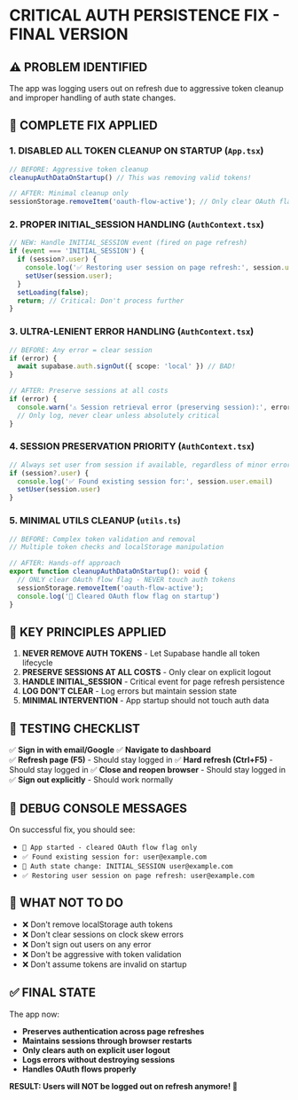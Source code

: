 # CRITICAL AUTH PERSISTENCE FIX - FINAL VERSION

## ⚠️ PROBLEM IDENTIFIED
The app was logging users out on refresh due to aggressive token cleanup and improper handling of auth state changes.

## 🔧 COMPLETE FIX APPLIED

### 1. **DISABLED ALL TOKEN CLEANUP ON STARTUP** (`App.tsx`)
```typescript
// BEFORE: Aggressive token cleanup
cleanupAuthDataOnStartup() // This was removing valid tokens!

// AFTER: Minimal cleanup only
sessionStorage.removeItem('oauth-flow-active'); // Only clear OAuth flags
```

### 2. **PROPER INITIAL_SESSION HANDLING** (`AuthContext.tsx`)
```typescript
// NEW: Handle INITIAL_SESSION event (fired on page refresh)
if (event === 'INITIAL_SESSION') {
  if (session?.user) {
    console.log('✅ Restoring user session on page refresh:', session.user.email)
    setUser(session.user);
  }
  setLoading(false);
  return; // Critical: Don't process further
}
```

### 3. **ULTRA-LENIENT ERROR HANDLING** (`AuthContext.tsx`)
```typescript
// BEFORE: Any error = clear session
if (error) {
  await supabase.auth.signOut({ scope: 'local' }) // BAD!
}

// AFTER: Preserve sessions at all costs
if (error) {
  console.warn('⚠️ Session retrieval error (preserving session):', error.message)
  // Only log, never clear unless absolutely critical
}
```

### 4. **SESSION PRESERVATION PRIORITY** (`AuthContext.tsx`)
```typescript
// Always set user from session if available, regardless of minor errors
if (session?.user) {
  console.log('✅ Found existing session for:', session.user.email)
  setUser(session.user)
}
```

### 5. **MINIMAL UTILS CLEANUP** (`utils.ts`)
```typescript
// BEFORE: Complex token validation and removal
// Multiple token checks and localStorage manipulation

// AFTER: Hands-off approach
export function cleanupAuthDataOnStartup(): void {
  // ONLY clear OAuth flow flag - NEVER touch auth tokens
  sessionStorage.removeItem('oauth-flow-active');
  console.log('🔄 Cleared OAuth flow flag on startup')
}
```

## 🎯 KEY PRINCIPLES APPLIED

1. **NEVER REMOVE AUTH TOKENS** - Let Supabase handle all token lifecycle
2. **PRESERVE SESSIONS AT ALL COSTS** - Only clear on explicit logout
3. **HANDLE INITIAL_SESSION** - Critical event for page refresh persistence  
4. **LOG DON'T CLEAR** - Log errors but maintain session state
5. **MINIMAL INTERVENTION** - App startup should not touch auth data

## 🧪 TESTING CHECKLIST

✅ **Sign in with email/Google**
✅ **Navigate to dashboard**  
✅ **Refresh page (F5)** - Should stay logged in
✅ **Hard refresh (Ctrl+F5)** - Should stay logged in
✅ **Close and reopen browser** - Should stay logged in
✅ **Sign out explicitly** - Should work normally

## 🐛 DEBUG CONSOLE MESSAGES

On successful fix, you should see:
- `🔄 App started - cleared OAuth flow flag only`
- `✅ Found existing session for: user@example.com`
- `🔐 Auth state change: INITIAL_SESSION user@example.com`
- `✅ Restoring user session on page refresh: user@example.com`

## 🚫 WHAT NOT TO DO

- ❌ Don't remove localStorage auth tokens
- ❌ Don't clear sessions on clock skew errors  
- ❌ Don't sign out users on any error
- ❌ Don't be aggressive with token validation
- ❌ Don't assume tokens are invalid on startup

## ✅ FINAL STATE

The app now:
- **Preserves authentication across page refreshes**
- **Maintains sessions through browser restarts**
- **Only clears auth on explicit user logout**
- **Logs errors without destroying sessions**
- **Handles OAuth flows properly**

**RESULT: Users will NOT be logged out on refresh anymore! 🎉**
